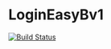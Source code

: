 # LoginEasyBv1

[![Build Status](https://travis-ci.org/Redande/LoginEasyBv1.svg?branch=master)](https://travis-ci.org/Redande/LoginEasyBv1)
